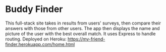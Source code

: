 # Buddy Finder
This full-stack site takes in results from users' surveys, then compare their answers with those from other users. The app then displays the name and picture of the user with the best overall match.  It uses Express to handle routing. Deployed on Heroku: https://mv-friend-finder.herokuapp.com/home.html
